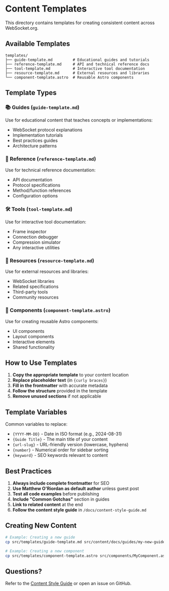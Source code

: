 # Content Templates

This directory contains templates for creating consistent content across
WebSocket.org.

## Available Templates

```text
templates/
├── guide-template.md         # Educational guides and tutorials
├── reference-template.md     # API and technical reference docs
├── tool-template.md          # Interactive tool documentation
├── resource-template.md      # External resources and libraries
└── component-template.astro  # Reusable Astro components
```

## Template Types

### 📚 Guides (`guide-template.md`)

Use for educational content that teaches concepts or implementations:

- WebSocket protocol explanations
- Implementation tutorials
- Best practices guides
- Architecture patterns

### 📖 Reference (`reference-template.md`)

Use for technical reference documentation:

- API documentation
- Protocol specifications
- Method/function references
- Configuration options

### 🛠️ Tools (`tool-template.md`)

Use for interactive tool documentation:

- Frame inspector
- Connection debugger
- Compression simulator
- Any interactive utilities

### 🔗 Resources (`resource-template.md`)

Use for external resources and libraries:

- WebSocket libraries
- Related specifications
- Third-party tools
- Community resources

### 🧩 Components (`component-template.astro`)

Use for creating reusable Astro components:

- UI components
- Layout components
- Interactive elements
- Shared functionality

## How to Use Templates

1. **Copy the appropriate template** to your content location
2. **Replace placeholder text** (in `{curly braces}`)
3. **Fill in the frontmatter** with accurate metadata
4. **Follow the structure** provided in the template
5. **Remove unused sections** if not applicable

## Template Variables

Common variables to replace:

- `{YYYY-MM-DD}` - Date in ISO format (e.g., 2024-08-31)
- `{Guide Title}` - The main title of your content
- `{url-slug}` - URL-friendly version (lowercase, hyphens)
- `{number}` - Numerical order for sidebar sorting
- `{keyword}` - SEO keywords relevant to content

## Best Practices

1. **Always include complete frontmatter** for SEO
2. **Use Matthew O'Riordan as default author** unless guest post
3. **Test all code examples** before publishing
4. **Include "Common Gotchas"** section in guides
5. **Link to related content** at the end
6. **Follow the content style guide** in `/docs/content-style-guide.md`

## Creating New Content

```bash
# Example: Creating a new guide
cp src/templates/guide-template.md src/content/docs/guides/my-new-guide.md

# Example: Creating a new component
cp src/templates/component-template.astro src/components/MyComponent.astro
```

## Questions?

Refer to the [Content Style Guide](/docs/content-style-guide.md) or open an
issue on GitHub.
